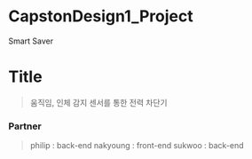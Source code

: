 # CapstonDesign1_Project
Smart Saver

# Title
> 움직임, 인체 감지 센서를 통한 전력 차단기

### Partner
> philip : back-end
> nakyoung : front-end
> sukwoo : back-end
